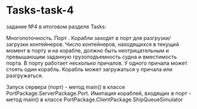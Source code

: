 # Tasks-task-4
задание №4 в итоговом разделе Tasks:

Многопоточность. Порт . Корабли заходят в порт для
разгрузки/загрузки контейнеров. Число контейнеров, находящихся в текущий момент
в порту и на корабле, должно быть неотрицательным и превышающим заданную
грузоподъемность судна и вместимость порта. В порту работает несколько причалов.
У одного причала может стоять один корабль. Корабль может загружаться у причала
или разгружаться.

Запуск сервера (порт) - метод main() в классе PortPackage.ServerPackage.Port. 
Имитация кораблей, входящих в порт - метод main() в классе PortPackage.ClientPackage.ShipQueueSimulator
